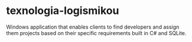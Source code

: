 # texnologia-logismikou
Windows application that enables clients to find developers and assign them projects based on their specific requirements built in C# and SQLite.
